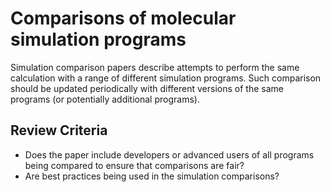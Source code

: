# Comparisons of molecular simulation programs

Simulation comparison papers describe attempts to perform the same
calculation with a range of different simulation programs.  Such
comparison should be updated periodically with different versions of
the same programs (or potentially additional programs).

## Review Criteria

* Does the paper include developers or advanced users of all programs being compared to ensure that comparisons are fair? 
* Are best practices being used in the simulation comparisons?
